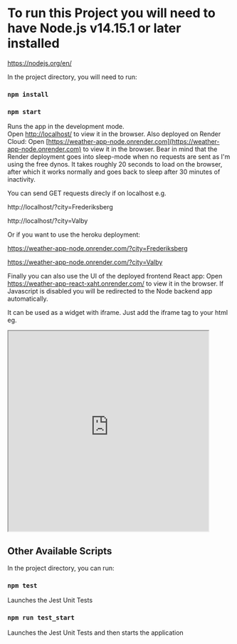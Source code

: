 # To run this Project you will need to have Node.js v14.15.1 or later installed
https://nodejs.org/en/

In the project directory, you will need to run:

### `npm install`
### `npm start`

Runs the app in the development mode.\
Open [http://localhost/](http://localhost/) to view it in the browser.
Also deployed on Render Cloud:
Open [https://weather-app-node.onrender.com](https://weather-app-node.onrender.com) to view it in the browser.
Bear in mind that the Render deployment goes into sleep-mode when no requests are sent as I'm using the free dynos.
It takes roughly 20 seconds to load on the browser, after which it works normally and goes back to sleep after 30 minutes of inactivity.

You can send GET requests direcly if on localhost e.g.

http://localhost/?city=Frederiksberg

http://localhost/?city=Valby

Or if you want to use the heroku deployment:

https://weather-app-node.onrender.com/?city=Frederiksberg

https://weather-app-node.onrender.com/?city=Valby


Finally you can also use the UI of the deployed frontend React app: Open https://weather-app-react-xaht.onrender.com/ to view it in the browser.
If Javascript is disabled you will be redirected to the Node backend app automatically.

It can be used as a widget with iframe.
Just add the iframe tag to your html eg.
<iframe src="https://weather-app-node.onrender.com/?city=Copenhagen" width="450" height="450"></iframe>

## Other Available Scripts

In the project directory, you can run:

### `npm test`

Launches the Jest Unit Tests

### `npm run test_start`

Launches the Jest Unit Tests and then starts the application
